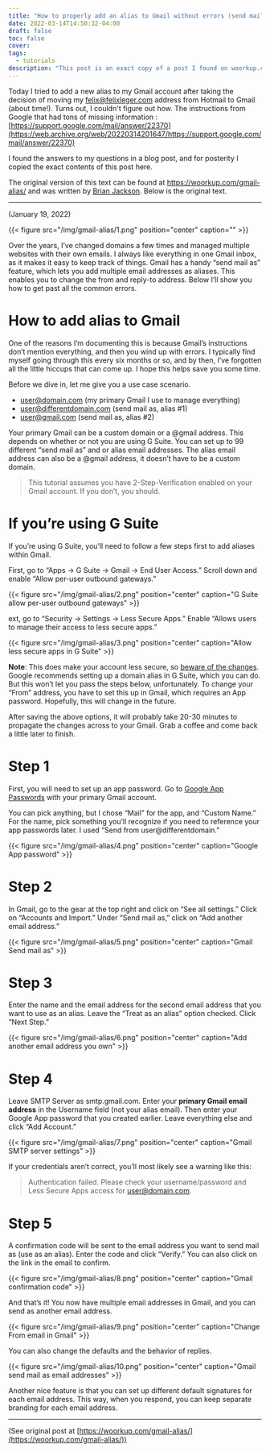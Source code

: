```yaml
---
title: "How to properly add an alias to Gmail without errors (send mail as)"
date: 2022-03-14T14:50:32-04:00
draft: false
toc: false
cover:
tags:
  - tutorials
description: "This post is an exact copy of a post I found on woorkup.com from Brian Jackson. It helped me a lot, so I'm keeping a version here to make sure these instructions are not lost until Google streamlines their own documentation."
---
```


Today I tried to add a new alias to my Gmail account after taking the decision
of moving my felix@felixleger.com address from Hotmail to Gmail (about time!).
Turns out, I couldn't figure out how. The instructions from Google that had tons of missing information : [https://support.google.com/mail/answer/22370](https://web.archive.org/web/20220314201647/https://support.google.com/mail/answer/22370)

I found the answers to my questions in a blog post, and for posterity I copied
the exact contents of this post here.

The original version of this text can be found at
https://woorkup.com/gmail-alias/ and was written by [Brian Jackson](https://woorkup.com/author/brian-jackson/). Below is the original text.

---

(January 19, 2022)

{{< figure src="/img/gmail-alias/1.png" position="center" caption="" >}}

Over the years, I’ve changed domains a few times and managed multiple websites with their own emails. I always like everything in one Gmail inbox, as it makes it easy to keep track of things. Gmail has a handy “send mail as” feature, which lets you add multiple email addresses as aliases. This enables you to change the from and reply-to address. Below I’ll show you how to get past all the common errors.

# How to add alias to Gmail

One of the reasons I’m documenting this is because Gmail’s instructions don’t mention everything, and then you wind up with errors. I typically find myself going through this every six months or so, and by then, I’ve forgotten all the little hiccups that can come up. I hope this helps save you some time.

Before we dive in, let me give you a use case scenario.

- user@domain.com (my primary Gmail I use to manage everything)
- user@differentdomain.com (send mail as, alias #1)
- user@gmail.com (send mail as, alias #2)

Your primary Gmail can be a custom domain or a @gmail address. This depends on whether or not you are using G Suite. You can set up to 99 different “send mail as” and or alias email addresses. The alias email address can also be a @gmail address, it doesn’t have to be a custom domain.

> This tutorial assumes you have 2-Step-Verification enabled on your Gmail account. If you don’t, you should.

# If you’re using G Suite

If you’re using G Suite, you’ll need to follow a few steps first to add aliases within Gmail.

First, go to “Apps → G Suite → Gmail → End User Access.” Scroll down and enable “Allow per-user outbound gateways.”

{{< figure src="/img/gmail-alias/2.png" position="center" caption="G Suite allow per-user outbound gateways" >}}

ext, go to “Security → Settings → Less Secure Apps.” Enable “Allows users to manage their access to less secure apps.”


{{< figure src="/img/gmail-alias/3.png" position="center" caption="Allow less secure apps in G Suite" >}}

**Note**: This does make your account less secure, so [beware of the changes](https://support.google.com/a/answer/6260879?hl=en). Google
recommends setting up a domain alias in G Suite, which you can do. But this
won’t let you pass the steps below, unfortunately. To change your “From”
address, you have to set this up in Gmail, which requires an App password.
Hopefully, this will change in the future.

After saving the above options, it will probably take 20-30 minutes to propagate
the changes across to your Gmail. Grab a coffee and come back a little later to
finish.

# Step 1

First, you will need to set up an app password. Go to [Google App Passwords](https://myaccount.google.com/apppasswords) with your primary Gmail account.

You can pick anything, but I chose “Mail” for the app, and “Custom Name.” For the name, pick something you’ll recognize if you need to reference your app passwords later. I used “Send from user@differentdomain.”

{{< figure src="/img/gmail-alias/4.png" position="center" caption="Google App password" >}}

# Step 2

In Gmail, go to the gear at the top right and click on “See all settings.” Click on “Accounts and Import.” Under “Send mail as,” click on “Add another email address.”

{{< figure src="/img/gmail-alias/5.png" position="center" caption="Gmail Send mail as" >}}

# Step 3

Enter the name and the email address for the second email address that you want to use as an alias. Leave the “Treat as an alias” option checked. Click “Next Step.”


{{< figure src="/img/gmail-alias/6.png" position="center" caption="Add another email address you own" >}}

# Step 4

Leave SMTP Server as smtp.gmail.com. Enter your **primary Gmail email address** in
the Username field (not your alias email). Then enter your Google App password
that you created earlier. Leave everything else and click “Add Account.”

{{< figure src="/img/gmail-alias/7.png" position="center" caption="Gmail SMTP server settings" >}}

If your credentials aren’t correct, you’ll most likely see a warning like this:

> Authentication failed. Please check your username/password and Less Secure Apps access for user@domain.com.

# Step 5

A confirmation code will be sent to the email address you want to send mail as (use as an alias). Enter the code and click “Verify.” You can also click on the link in the email to confirm.

{{< figure src="/img/gmail-alias/8.png" position="center" caption="Gmail confirmation code" >}}

And that’s it! You now have multiple email addresses in Gmail, and you can send as another email address.

{{< figure src="/img/gmail-alias/9.png" position="center" caption="Change From email in Gmail" >}}

You can also change the defaults and the behavior of replies.

{{< figure src="/img/gmail-alias/10.png" position="center" caption="Gmail send mail as email addresses" >}}

Another nice feature is that you can set up different default signatures for each email address. This way, when you respond, you can keep separate branding for each email address.

---
(See original post at
[https://woorkup.com/gmail-alias/](https://woorkup.com/gmail-alias/))

